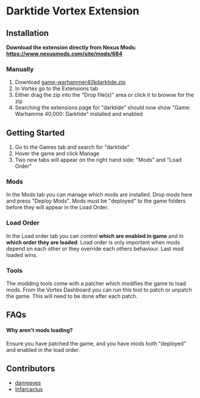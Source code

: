 # Darktide Vortex Extension

## Installation

**Download the extension directly from Nexus Mods: https://www.nexusmods.com/site/mods/684**

### Manually
1. Download [game-warhammer40kdarktide.zip](https://github.com/danreeves/vortex-extension-darktide/releases/latest)
2. In Vortex go to the Extensions tab
3. Either drag the zip into the "Drop file(s)" area or click it to browse for the zip
4. Searching the extensions page for "darktide" should now show "Game: Warhamme 40,000: Darktide" installed and enabled

## Getting Started

1. Go to the Games tab and search for "darktide"
2. Hover the game and click Manage
3. Two new tabs will appear on the right hand side: "Mods" and "Load Order"

### Mods

In the Mods tab you can manage which mods are installed. Drop mods here and press "Deploy Mods". Mods must be "deployed" to the game folders before they will appear in the Load Order.

### Load Order

In the Load order tab you can control **which are enabled in game** and in **which order they are loaded**. Load order is only important when mods depend on each other or they override each others behaviour. Last mod loaded wins.

### Tools

The modding tools come with a patcher which modifies the game to load mods. From the Vortex Dashboard you can run this tool to patch or unpatch the game. This will need to be done after each patch.

## FAQs

#### Why aren't mods loading?

Ensure you have patched the game, and you have mods both "deployed" and enabled in the load order.

## Contributors
 - [danreeves](https://github.com/danreeves)
 - [Infarcactus](https://github.com/Infarcactus)
